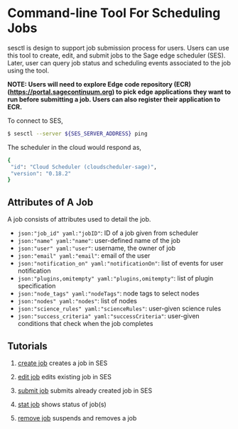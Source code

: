 # Command-line Tool For Scheduling Jobs
sesctl is design to support job submission process for users. Users can use this tool to create, edit, and submit jobs to the Sage edge scheduler (SES). Later, user can query job status and scheduling events associated to the job using the tool.

__NOTE: Users will need to explore Edge code repository (ECR) (https://portal.sagecontinuum.org) to pick edge applications they want to run before submitting a job. Users can also register their application to ECR.__

To connect to SES,
```bash
$ sesctl --server ${SES_SERVER_ADDRESS} ping
```

The scheduler in the cloud would respond as,
```bash
{
 "id": "Cloud Scheduler (cloudscheduler-sage)",
 "version": "0.18.2"
}
```

## Attributes of A Job
A job consists of attributes used to detail the job.

- `json:"job_id" yaml:"jobID"`: ID of a job given from scheduler 
- `json:"name" yaml:"name"`: user-defined name of the job
- `json:"user" yaml:"user"`: username, the owner of job
- `json:"email" yaml:"email"`: email of the user
- `json:"notification_on" yaml:"notificationOn"`: list of events for user notification
- `json:"plugins,omitempty" yaml:"plugins,omitempty"`: list of plugin specification
- `json:"node_tags" yaml:"nodeTags"`: node tags to select nodes
- `json:"nodes" yaml:"nodes"`: list of nodes
- `json:"science_rules" yaml:"scienceRules"`: user-given science rules
- `json:"success_criteria" yaml:"successCriteria"`: user-given conditions that check when the job completes

## Tutorials

1. [create job](tutorial_createjob.md) creates a job in SES

2. [edit job](tutorial_editjob.md) edits existing job in SES

2. [submit job](tutorial_submitjob.md) submits already created job in SES

3. [stat job](tutorial_statjob.md) shows status of job(s)

4. [remove job](tutorial_removejob.md) suspends and removes a job